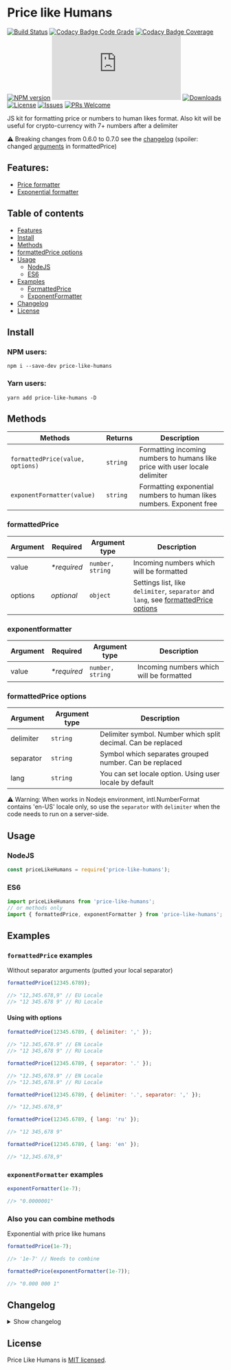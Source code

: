 # Price like Humans

[![Build Status](https://travis-ci.org/irodger/price-like-humans.svg?branch=master)](https://travis-ci.org/irodger/price-like-humans)
[![Codacy Badge Code Grade](https://api.codacy.com/project/badge/Grade/d28c98d454e4433e8cd643a824be8848)](https://www.codacy.com/manual/irodger/price-like-humans?utm_source=github.com&utm_medium=referral&utm_content=irodger/price-like-humans&utm_campaign=Badge_Grade)
[![Codacy Badge Coverage](https://api.codacy.com/project/badge/Coverage/d28c98d454e4433e8cd643a824be8848)](https://www.codacy.com/manual/irodger/price-like-humans?utm_source=github.com&utm_medium=referral&utm_content=irodger/price-like-humans&utm_campaign=Badge_Coverage)
[![NPM version](https://badge.fury.io/js/price-like-humans.svg)](http://badge.fury.io/js/price-like-humans)
[![Dist size](https://img.shields.io/github/size/irodger/price-like-humans/dist/index.js?label=npm%20package%20size)](http://badge.fury.io/js/price-like-humans)
[![Downloads](https://img.shields.io/npm/dm/price-like-humans.svg)](http://npm-stat.com/charts.html?package=price-like-humans)
[![License](https://img.shields.io/github/license/irodger/price-like-humans.svg?style=flat-square)](https://github.com/irodger/price-like-humans/blob/master/LICENSE)
[![Issues](https://img.shields.io/github/issues/irodger/price-like-humans.svg?style=flat-square)](https://github.com/irodger/price-like-humans/issues)
[![PRs Welcome](https://img.shields.io/badge/PRs-welcome-brightgreen.svg?style=flat-square)](https://github.com/irodger/price-like-humans/pulls)

JS kit for formatting price or numbers to human likes format. Also kit will be useful for crypto-currency with 7+ numbers after a delimiter

⚠️ Breaking changes from 0.6.0 to 0.7.0 see the [changelog](#changelog) (spoiler: changed [arguments](#formattedprice-options-1) in formattedPrice)

## Features:

- [Price formatter](#formattedprice)
- [Exponential formatter](#exponentformatter)

## Table of contents

- [Features](#features)
- [Install](#install)
- [Methods](#methods)
- [formattedPrice options](#formattedprice-options)
- [Usage](#usage)
  - [NodeJS](#nodejs)
  - [ES6](#es6)
- [Examples](#examples)
  - [FormattedPrice](#formattedprice-examples)
  - [ExponentFormatter](#exponentformatter-examples)
- [Changelog](#changelog)
- [License](#license)

## Install

### NPM users:

```
npm i --save-dev price-like-humans
```

### Yarn users:

```
yarn add price-like-humans -D
```

## Methods

| Methods                          | Returns  | Description                                                                 |
| -------------------------------- | -------- | --------------------------------------------------------------------------- |
| `formattedPrice(value, options)` | `string` | Formatting incoming numbers to humans like price with user locale delimiter |
| `exponentFormatter(value)`       | `string` | Formatting exponential numbers to human likes numbers. Exponent free        |

### formattedPrice

| Argument | Required     | Argument type    | Description                                                                                                      |
| -------- | ------------ | ---------------- | ---------------------------------------------------------------------------------------------------------------- |
| value    | _\*required_ | `number, string` | Incoming numbers which will be formatted                                                                         |
| options  | _optional_   | `object`         | Settings list, like `delimiter`, `separator` and `lang`, see [formattedPrice options](#formattedprice-options-1) |

### exponentformatter

| Argument | Required     | Argument type    | Description                              |
| -------- | ------------ | ---------------- | ---------------------------------------- |
| value    | _\*required_ | `number, string` | Incoming numbers which will be formatted |

### formattedPrice options

| Argument  | Argument type | Description                                                   |
| --------- | ------------- | ------------------------------------------------------------- |
| delimiter | `string`      | Delimiter symbol. Number which split decimal. Can be replaced |
| separator | `string`      | Symbol which separates grouped number. Can be replaced        |
| lang      | `string`      | You can set locale option. Using user locale by default       |

⚠️ Warning: When works in Nodejs environment, intl.NumberFormat contains 'en-US' locale only, so use the `separator` with `delimiter` when the code needs to run on a server-side.

## Usage

### NodeJS

```javascript
const priceLikeHumans = require('price-like-humans');
```

### ES6

```javascript
import priceLikeHumans from 'price-like-humans';
// or methods only
import { formattedPrice, exponentFormatter } from 'price-like-humans';
```

## Examples

### `formattedPrice` examples

Without separator arguments (putted your local separator)

```javascript
formattedPrice(12345.6789);

//> "12,345.678,9" // EU Locale
//> "12 345.678 9" // RU Locale
```

#### Using with options

```javascript
formattedPrice(12345.6789, { delimiter: ',' });

//> "12.345,678.9" // EN Locale
//> "12 345,678 9" // RU Locale
```

```javascript
formattedPrice(12345.6789, { separator: '.' });

//> "12.345,678.9" // EN Locale
//> "12.345,678.9" // RU Locale
```

```javascript
formattedPrice(12345.6789, { delimiter: '.', separator: ',' });

//> "12,345.678,9"
```

```javascript
formattedPrice(12345.6789, { lang: 'ru' });

//> "12 345,678 9"
```

```javascript
formattedPrice(12345.6789, { lang: 'en' });

//> "12,345.678,9"
```

### `exponentFormatter` examples

```javascript
exponentFormatter(1e-7);

//> "0.0000001"
```

### Also you can combine methods

Exponential with price like humans

```javascript
formattedPrice(1e-7);

//> '1e-7' // Needs to combine
```

```javascript
formattedPrice(exponentFormatter(1e-7));

//> "0.000 000 1"
```

## Changelog

<details>
    <summary>Show changelog</summary>
    
    v0.7.0
    - Changed arguments in formattedPrice
    - Add more coverage and tests
    - Remove debian lang detector
    v0.6.7
    - Added prettier
    - Added dev unit tests
    - Fix imports with methods only
    v0.6.1
    - Added typescript
    - Added custom locale to formattedPrice
    - Added several tests
    - Added minifying
    - Removed excessZero function (if you need that func, just parseFloat your number)
    - Removed babel, compiling by rollup & typescript
    v0.5.0
    - Built with RollUp and Babel
    v0.4.0
    - Updated jest dependencies
    v0.3.5
    - Minor fixes 
    v0.3.1
    - Changed priceFormatter incoming arguments type. Now it takes an object or once value
    - Tested with [Jest](https://github.com/facebook/jest)
    - Refactored locale.js
    - Refactored formattedPrice: Add default values 
</details>

## License

Price Like Humans is [MIT licensed](https://github.com/irodger/price-like-humans/LICENSE).
